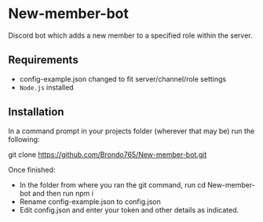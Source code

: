 # New-member-bot
Discord bot which adds a new member to a specified role within the server.

## Requirements
- config-example.json changed to fit server/channel/role settings
- `Node.js` installed 

## Installation
In a command prompt in your projects folder (wherever that may be) run the following:

git clone https://github.com/Brondo765/New-member-bot.git

Once finished:

- In the folder from where you ran the git command, run cd New-member-bot and then run npm i
- Rename config-example.json to config.json
- Edit config.json and enter your token and other details as indicated.
